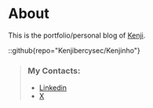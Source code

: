 # About
This is the portfolio/personal blog of [Kenji](https://github.com/Kenjibercysec).

::github{repo="Kenjibercysec/Kenjinho"}


> ### My Contacts:
> - [Linkedin](https://www.linkedin.com/in/silas-kenji-81587318a/)
> - [X](https://x.com/Kenji_theDev)
>